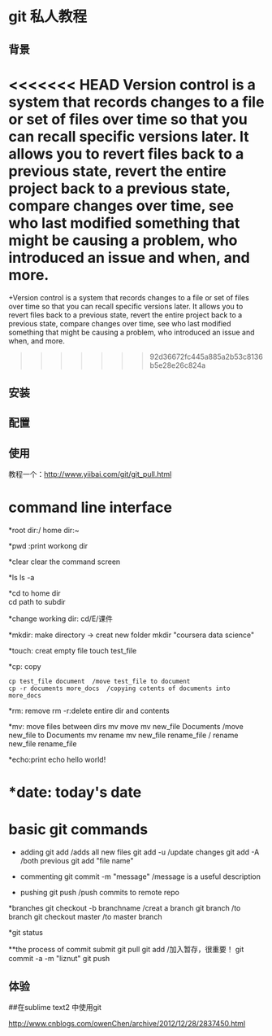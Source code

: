 # git 私人教程

## 背景
<<<<<<< HEAD
 Version control is a system that records changes to a file or set of files over time so that you can recall specific versions later. It allows you to revert files back to a previous state, revert the entire project back to a previous state, compare changes over time, see who last modified something that might be causing a problem, who introduced an issue and when, and more.
=======
+Version control is a system that records changes to a file or set of files over time so that you can recall specific versions later. It allows you to revert files back to a previous state, revert the entire project back to a previous state, compare changes over time, see who last modified something that might be causing a problem, who introduced an issue and when, and more.
>>>>>>> 92d36672fc445a885a2b53c8136b5e28e26c824a

## 安装

## 配置

## 使用
教程一个：http://www.yiibai.com/git/git_pull.html
# command line interface

 *root dir:/   home dir:~

 *pwd :print workong dir

 *clear clear the command screen

 *ls  ls -a

 *cd  to home dir   
 	cd path  to subdir

 *change working dir: cd/E/课件

 *mkdir: make directory -> creat new folder
 	mkdir "coursera data science"

 *touch: creat empty file
 	touch test_file

 *cp: copy

 	cp test_file document  /move test_file to document
    cp -r documents more_docs  /copying cotents of documents into more_docs

 *rm: remove
 	rm -r:delete entire dir and contents 

 *mv: move files between dirs
 	mv  move    mv new_file Documents /move new_file to Documents
 	mv  rename  mv new_file rename_file / rename new_file rename_file

 *echo:print
 	echo hello world!

 *date: today's date
 ======================================================================
 # basic git commands

 * adding
 		git add /adds all new files
 		git add -u /update changes
 		git add -A /both previous
 		git add "file name" 

 * commenting
 		git commit -m "message" /message is a useful description

 * pushing
 		git push /push commits to remote repo

 *branches
 		git checkout -b branchname /creat a branch
 		git branch /to branch
 		git checkout master /to master branch
 		
 *git status
 
 **the process of commit submit
 		git pull
 		git add /加入暂存，很重要！
 		git commit -a -m "liznut"
 		git push
## 体验

##在sublime text2 中使用git

http://www.cnblogs.com/owenChen/archive/2012/12/28/2837450.html